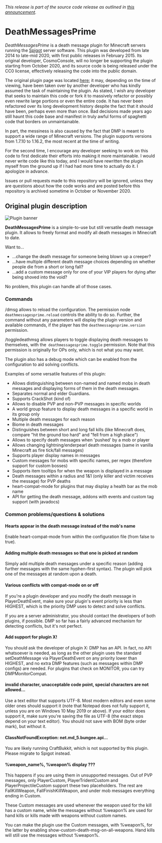 _This release is part of the source code release as outlined in [this announcement](https://www.spigotmc.org/threads/deathmessagesprime.48322/page-53#post-3933244)._

# DeathMessagesPrime

_DeathMessagesPrime_ is a death message plugin for Minecraft servers running the
[Spigot](https://www.spigotmc.org/) server software. This plugin was developed from
late 2014 to late-mid 2020, with first public releases in February 2015. Its original
developer, CosmoConsole, will no longer be supporting the plugin starting from
October 2020, and its source code is being released under the CC0 license, effectively
releasing the code into the public domain.

The original plugin page was located [here](https://www.spigotmc.org/resources/deathmessagesprime.3789/); it may, depending on the time of viewing,
have been taken over by another developer who has kindly assumed the task of
maintaining the plugin. As stated, I wish any developer that seeks to maintain
this code or fork it to massively refactor or possibly even rewrite large portions
or even the entire code. It has never been refactored over its long development
history despite the fact that it should have been, perhaps even more than once.
Bad decisions made years ago still haunt this code base and manifest in truly
awful forms of spaghetti code that borders on unmaintainable.

In part, the messiness is also caused by the fact that DMP is meant to support
a wide range of Minecraft versions. The plugin supports versions from 1.7.10
to 1.16.2, the most recent at the time of writing.

For the second time, I encourage any developer seeking to work on this code
to first dedicate their efforts into making it more maintainable. I would never
write code like this today, and I would have rewritten the plugin myself from
the ground up if I had had more time to actually do it. I apologize in advance.

Issues or pull requests made to this repository will be ignored, unless they are
questions about how the code works and are posted before this repository is
archived sometime in October or November 2020.

## Original plugin description

![Plugin banner](https://i.imgur.com/bMXd0BX.png)

**DeathMessagesPrime** is a simple-to-use but still versatile death message plugin. It allows to freely format and modify all death messages in Minecraft to date.

Want to...

- ...change the death message for someone being blown up a creeper?
- ...have multiple different death message choices depending on whether people die from a short or long fall?
- ...add a custom message only for one of your VIP players for dying after being shoved into the void?

No problem, this plugin can handle all of those cases.

### Commands

/dmsg allows to reload the configuration. The permission node `deathmessagesprime.reload` controls the ability to do so. Further, the command without any parameters will display the plugin version and available commands, if the player has the `deathmessagesprime.version` permission.

/toggledeathmsg allows players to toggle displaying death messages to themselves, with the` deathmessagesprime.toggle` permission. Note that this permission is originally for OPs only, which is not what you may want.

The plugin also has a debug mode which can be enabled from the configuration to aid solving conflicts.

Examples of some versatile features of this plugin:

- Allows distinguishing between non-named and named mobs in death messages and displaying forms of them in the death messages.
- Separates normal and elder Guardians.
- Supports CrackShot (kind of)
- Allows to disable PVP and non-PVP messages in specific worlds
- A world group feature to display death messages in a specific world in its group only
- Multiple death messages for each reason
- Biome in death messages
- Distinguishes between short and long fall kills (like Minecraft does, compare "hit the ground too hard" and "fell from a high place")
- Allows to specify death messages when 'pushed' by a mob or player
- Allows changing lightning/enderpearl death messages (same in vanilla Minecraft as fire tick/fall messages)
- Supports player display names in messages
- Custom messages for mobs with specific names, per regex (therefore support for custom bosses)
- Supports item tooltips for when the weapon is displayed in a message
- Death messages within a radius and 1&1 (only killer and victim receives the message) for PVP deaths
- heart-compat-mode for plugins that may display a health bar as the mob name
- API for getting the death message, addons with events and custom tag support (with javadocs)

### Common problems/questions & solutions
#### Hearts appear in the death message instead of the mob's name
Enable heart-compat-mode from within the configuration file (from false to true).

#### Adding multiple death messages so that one is picked at random
Simply add multiple death messages under a specific reason (adding further messages with the same hyphen-first syntax). The plugin will pick one of the messages at random upon a death.

#### Various conflicts with compat-mode on or off
If you're a plugin developer and you modify the death message in PlayerDeathEvent, make sure your plugin's event priority is less than HIGHEST, which is the priority DMP uses to detect and solve conflicts.

If you are a server administrator, you should contact the developers of both plugins, if possible. DMP so far has a fairly advanced mechanism for detecting conflicts, but it's not perfect.

#### Add support for plugin X!
You should ask the developer of plugin X: DMP has an API. In fact, no API whatsoever is needed, as long as the other plugin uses the standard setDeathMessage via PlayerDeathEvent on any priority lower than HIGHEST, and no extra DMP features (such as messages within DMP configs) are needed. For plugins that check on MONITOR, you can try DMPMonitorCompat.

#### invalid character, unacceptable code point, special characters are not allowed...
Use a text editor that supports UTF-8. Most modern editors and even some older ones should support it (note that Notepad does not fully support it, unless you are on Windows 10 May 2019 or above). If your editor does support it, make sure you're saving the file as UTF-8 (the exact steps depend on your text editor). You should not save with BOM (byte order mark), but without it.

#### ClassNotFoundException: net.md_5.bungee.api...
You are likely running CraftBukkit, which is not supported by this plugin. Please migrate to Spigot instead.

#### %weapon_name%, %weapon% display ???
This happens if you are using them in unsupported messages. Out of PVP messages, only PlayerCustom, PlayerTridentCustom and PlayerProjectileCustom support these two placeholders. The rest are FallKillWeapon, FallFinishKillWeapon, and under mob messages everything ending in Custom.

These Custom messages are used whenever the weapon used for the kill has a custom name, while the messages without %weapon% are used for hand kills or kills made with weapons without custom names.

You can make the plugin use the Custom messages, with %weapon%, for the latter by enabling show-custom-death-msg-on-all-weapons. Hand kills will still use the messages without %weapon%.
